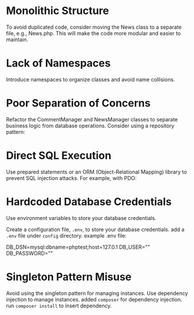 
# Monolithic Structure

To avoid duplicated code, consider moving the News class to a separate file, e.g., 
News.php. This will make the code more modular and easier to maintain.

# Lack of Namespaces

Introduce namespaces to organize classes and avoid name collisions.

# Poor Separation of Concerns
Refactor the CommentManager and NewsManager classes to separate business logic from database operations. Consider using a repository pattern:


# Direct SQL Execution
Use prepared statements or an ORM (Object-Relational Mapping) library to prevent SQL injection attacks. For example, with PDO:


# Hardcoded Database Credentials

Use environment variables to store your database credentials.

Create a configuration file, `.env`, to store your database credentials.
add a `.env` file under `config` directory. 
example .env file:

DB_DSN=mysql:dbname=phptest;host=127.0.1
DB_USER=""
DB_PASSWORD=""

# Singleton Pattern Misuse

Avoid using the singleton pattern for managing instances.
Use dependency injection to manage instances. added `composer` for dependency injection.
run `composer install` to insert dependency.